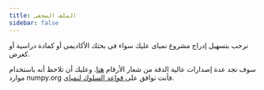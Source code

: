 ```yaml
---
title: الملف الصحفى
sidebar: false
---
```


نرحب بتسهيل إدراج مشروع نمباى عليك سواء فى بحثك الأكاديمى أو كمادة دراسية أو كعرض.

سوف تجد عدة إصدارات عالية الدقة من شعار الأرقام [هنا](https://github.com/numpy/numpy/tree/main/branding/logo). وعليك أن تلاحظ أنه باستخدام موارد numpy.org فأنت توافق على[ قواعد السلوك لنمباى](/code-of-conduct).
